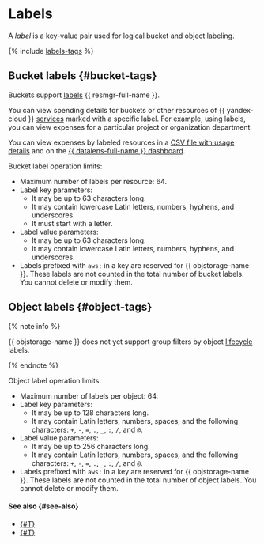 # Labels

A _label_ is a key-value pair used for logical bucket and object labeling.

{% include [labels-tags](../../_includes/storage/labels-tags.md) %}

## Bucket labels {#bucket-tags}

Buckets support [labels](../../resource-manager/concepts/labels.md) {{ resmgr-full-name }}.


You can view spending details for buckets or other resources of {{ yandex-cloud }} [services](../../resource-manager/concepts/labels.md#services) marked with a specific label. For example, using labels, you can view expenses for a particular project or organization department.


You can view expenses by labeled resources in a [CSV file with usage details](../../billing/operations/get-folder-report.md#format) and on the [{{ datalens-full-name }} dashboard](../../billing/operations/dashboard.md).




Bucket label operation limits:

* Maximum number of labels per resource: 64.
* Label key parameters:
   * It may be up to 63 characters long.
   * It may contain lowercase Latin letters, numbers, hyphens, and underscores.
   * It must start with a letter.
* Label value parameters:
   * It may be up to 63 characters long.
   * It may contain lowercase Latin letters, numbers, hyphens, and underscores.
* Labels prefixed with `aws:` in a key are reserved for {{ objstorage-name }}. These labels are not counted in the total number of bucket labels. You cannot delete or modify them.

## Object labels {#object-tags}

{% note info %}

{{ objstorage-name }} does not yet support group filters by object [lifecycle](lifecycles.md) labels.

{% endnote %}

Object label operation limits:

* Maximum number of labels per object: 64.
* Label key parameters:
   * It may be up to 128 characters long.
   * It may contain Latin letters, numbers, spaces, and the following characters: `+`, `-`, `=`, `.`, `_`, `:`, `/`, and `@`.
* Label value parameters:
   * It may be up to 256 characters long.
   * It may contain Latin letters, numbers, spaces, and the following characters: `+`, `-`, `=`, `.`, `_`, `:`, `/`, and `@`.
* Labels prefixed with `aws:` in a key are reserved for {{ objstorage-name }}. These labels are not counted in the total number of object labels. You cannot delete or modify them.

#### See also {#see-also}

* [{#T}](../operations/buckets/tagging.md)
* [{#T}](../operations/objects/tagging.md)
